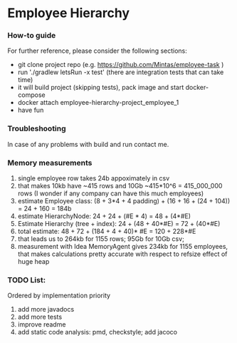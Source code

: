 # Employee Hierarchy

### How-to guide
For further reference, please consider the following sections:

* git clone project repo (e.g. https://github.com/Mintas/employee-task )
* run './gradlew letsRun -x test'  (there are integration tests that can take time)
* it will build project (skipping tests), pack image and start docker-compose
* docker attach employee-hierarchy-project_employee_1
* have fun

### Troubleshooting
In case of any problems with build and run contact me.

### Memory measurements
1. single employee row takes 24b appoximately in csv
2. that makes 10kb have ~415 rows and 10Gb ~415*10^6 = 415_000_000 rows (I wonder if any company can have this much employees)
3. estimate Employee class: (8 + 3*4 + 4 padding) + (16 + 16 + (24 + 104)) = 24 + 160 = 184b
4. estimate HierarchyNode: 24 + 24 + (#E * 4) = 48 + (4*#E)
5. Estimate Hierarchy (tree + index): 24 + (48 + 40*#E) = 72 + (40*#E)
6. total estimate: 48 + 72 + (184 + 4 + 40)* #E = 120 + 228*#E
7. that leads us to 264kb for 1155 rows; 95Gb for 10Gb csv; 
8. measurement with Idea MemoryAgent gives 234kb for 1155 employees, that makes calculations pretty accurate with respect to refsize effect of huge heap

### TODO List:
Ordered by implementation priority
1. add more javadocs
2. add more tests
3. improve readme
4. add static code analysis: pmd, checkstyle; add jacoco
